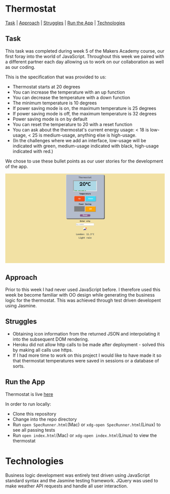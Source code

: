 # Thermostat

[Task](#task) | [Approach](#approach) | [Struggles](#struggles) | [Run the App](#demo) | [Technologies](#technologies)


## <a name="task">Task</a>

This task was completed during week 5 of the Makers Academy course, our first foray into the world of JavaScript. Throughout this week we paired with a different partner each day allowing us to work on our collaboration as well as our coding.

This is the specification that was provided to us:

* Thermostat starts at 20 degrees
* You can increase the temperature with an up function
* You can decrease the temperature with a down function
* The minimum temperature is 10 degrees
* If power saving mode is on, the maximum temperature is 25 degrees
* If power saving mode is off, the maximum temperature is 32 degrees
* Power saving mode is on by default
* You can reset the temperature to 20 with a reset function
* You can ask about the thermostat's current energy usage: < 18 is low-usage, < 25 is medium-usage, anything else is high-usage.
* (In the challenges where we add an interface, low-usage will be indicated with green, medium-usage indicated with black, high-usage indicated with red.)

We chose to use these bullet points as our user stories for the development of the app.

![](images/thermostat.png)

## <a name="approach">Approach</a>

Prior to this week I had never used JavaScript before. I therefore used this week be become familiar with OO design while generating the business logic for the thermostat. This was achieved through test driven developent using Jasmine.

## <a name="struggles">Struggles</a>

* Obtaining icon information from the returned JSON and interpolating it into the subsequent DOM rendering.
* Heroku did not allow http calls to be made after deployment - solved this by making all calls use https.
* If I had more time to work on this project I would like to have made it so that thermostat temperatures were saved in sessions or a database of sorts.

## <a name="demo">Run the App</a>

Thermostat is live [here](https://thermostat-final.herokuapp.com/index.html)

In order to run locally:

* Clone this repository
* Change into the repo directory
* Run `open SpecRunner.html`(Mac) or `xdg-open SpecRunner.html`(Linux) to see all passing tests
* Run `open index.html`(Mac) or `xdg-open index.html`(Linux) to view the thermostat

# <a name="technologies">Technologies</a>

Business logic development was entirely test driven using JavaScript standard syntax and the Jasmine testing framework. JQuery was used to make weather API requests and handle all user interaction.

